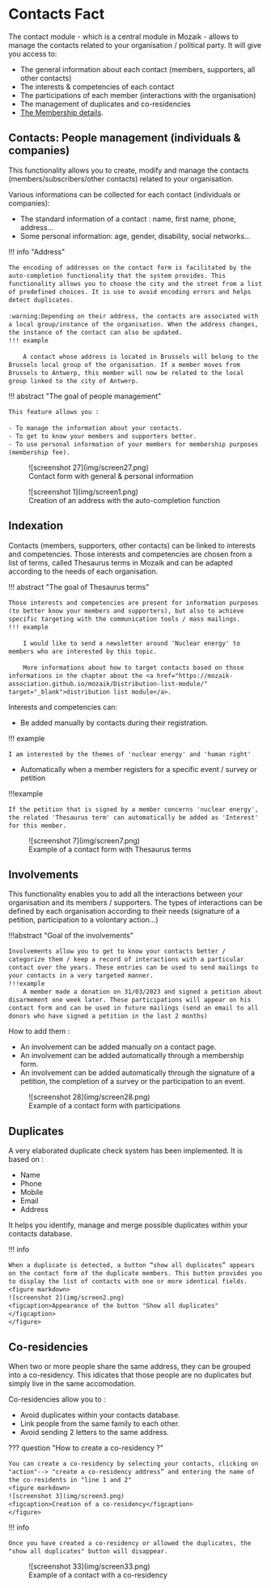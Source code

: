 # Contacts Fact

The contact module - which is a central module in Mozaik - allows to manage the contacts related to your organisation / political party.  It will give you access to:

- The general information about each contact (members, supporters, all other contacts)
- The interests & competencies of each contact
- The participations of each member (interactions with the organisation)
- The management of duplicates and co-residencies
- <a href="https://mozaik-association.github.io/mozaik/1Memberships/" target="_blank">The Membership details</a>.

## Contacts: People management (individuals & companies)

This functionality allows you to create, modify and manage the contacts (members/subscribers/other contacts) related to your organisation.

Various informations can be collected for each contact (individuals or companies): 

- The standard information of a contact : name, first name, phone, address...
- Some personal information: age, gender, disability, social networks... 

!!! info "Address"

    The encoding of addresses on the contact form is facilitated by the auto-completion functionality that the system provides. This functionality allows you to choose the city and the street from a list of predefined choices. It is use to avoid encoding errors and helps detect duplicates. 

    :warning:Depending on their address, the contacts are associated with a local group/instance of the organisation. When the address changes, the instance of the contact can also be updated.
    !!! example
    
        A contact whose address is located in Brussels will belong to the Brussels local group of the organisation. If a member moves from Brussels to Antwerp, this member will now be related to the local group linked to the city of Antwerp.

!!! abstract "The goal of people management"

    This feature allows you : 

    - To manage the information about your contacts.
    - To get to know your members and supporters better.
    - To use personal information of your members for membership purposes (membership fee).

<figure markdown>
  ![screenshot 27](img/screen27.png)
  <figcaption>Contact form with general & personal information </figcaption>
</figure>

<figure markdown>
![screenshot 1](img/screen1.png)
<figcaption>Creation of an address with the auto-completion function</figcaption>
</figure>

## Indexation

Contacts (members, supporters, other contacts) can be linked to interests and competencies. Those interests and competencies are chosen from a list of terms, called Thesaurus terms in Mozaik and can be adapted according to the needs of each organisation.

!!! abstract "The goal of Thesaurus terms" 
    
    Those interests and competencies are present for information purposes (to better know your members and supporters), but also to achieve specific targeting with the communication tools / mass mailings.
    !!! example

        I would like to send a newsletter around 'Nuclear energy' to members who are interested by this topic. 
        
        More informations about how to target contacts based on those informations in the chapter about the <a href="https://mozaik-association.github.io/mozaik/Distribution-list-module/" target="_blank">distribution list module</a>.

Interests and competencies can:

- Be added manually by contacts during their registration.

!!! example

    I am interested by the themes of 'nuclear energy' and 'human right'

- Automatically when a member registers for a specific event / survey or petition 

!!!example

    If the petition that is signed by a member concerns 'nuclear energy', the related 'Thesaurus term' can automatically be added as 'Interest' for this member.

<figure markdown>
![screenshot 7](img/screen7.png)
<figcaption>Example of a contact form with Thesaurus terms</figcaption>
</figure>

## Involvements

This functionality enables you to add all the interactions between your organisation and its members / supporters. The types of interactions can be defined by each organisation according to their needs (signature of a petition, participation to a volontary action...)

!!!abstract "Goal of the involvements"

    Involvements allow you to get to know your contacts better / categorize them / keep a record of interactions with a particular contact over the years. These entries can be used to send mailings to your contacts in a very targeted manner.
    !!!example
        A member made a donation on 31/03/2023 and signed a petition about disarmement one week later. These participations will appear on his contact form and can be used in future mailings (send an email to all donors who have signed a petition in the last 2 months)
How to add them :

- An involvement can be added manually on a contact page.
- An involvement can be added automatically through a membership form.
- An involvement can be added automatically through the signature of a petition, the completion of a survey or the participation to an event.



<figure markdown>
![screenshot 28](img/screen28.png)
<figcaption>Example of a contact form with participations</figcaption>
</figure>

## Duplicates

A very elaborated duplicate check system has been implemented. It is based on :

- Name
- Phone
- Mobile
- Email 
- Address

It helps you identify, manage and merge possible duplicates within your contacts database. 

!!! info

    When a duplicate is detected, a button “show all duplicates” appears on the contact form of the duplicate members. This button provides you to display the list of contacts with one or more identical fields.
    <figure markdown>
    ![screenshot 2](img/screen2.png)
    <figcaption>Appearance of the button "Show all duplicates"</figcaption>
    </figure>


## Co-residencies

When two or more people share the same address, they can be grouped into a co-residency. This idicates that those people are no duplicates but simply live in the same accomodation.

Co-residencies allow you to :

- Avoid duplicates within your contacts database.
- Link people from the same family to each other.
- Avoid sending 2 letters to the same address.

??? question "How to create a co-residency ?" 

    You can create a co-residency by selecting your contacts, clicking on "action"--> "create a co-residency address” and entering the name of the co-residents in "line 1 and 2" 
    <figure markdown>        
    ![screenshot 3](img/screen3.png)
    <figcaption>Creation of a co-residency</figcaption>
    </figure>

!!! info

    Once you have created a co-residency or allowed the duplicates, the "show all duplicates" button will disappear.

<figure markdown>
![screenshot 33](img/screen33.png)
<figcaption>Example of a contact with a co-residency</figcaption>
</figure>